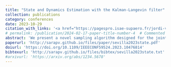 ```yaml
---
title: "State and Dynamics Estimation with the Kalman-Langevin filter"
collection: publications
category: conferences
date: 2023-10-29
citation_with_links: '<a href="https://pagespro.isae-supaero.fr/jordi-vila-valls/?lang=en">Sevilla, M.</a>, <a href="https://pagespro.isae-supaero.fr/jordi-vila-valls/?lang=en">Zilberstein, N.</a>, <a href="https://pagespro.isae-supaero.fr/jordi-vila-valls/?lang=en">Cox, B.</a>, <strong>Pérez-Vieites, S.</strong>, <a href="https://pagespro.isae-supaero.fr/jordi-vila-valls/?lang=en">Elvira, V.</a>, & <a href="https://pagespro.isae-supaero.fr/jordi-vila-valls/?lang=en">Segarra, S.</a> (2023). State and Dynamics Estimation with the Kalman-Langevin filter. In <i>2023 57th Asilomar Conference on Signals, Systems, and Computers</i> (pp.1372-1376). IEEE.'
# permalink: /publication/2024-02-17-paper-title-number-4  # Commented out - no individual page
abstract: 'We present a novel sampling algorithm designed for the joint estimation of the states and a graph which partially models the state dynamics within a state-space representation. In particular, the dynamics are composed by the output of a graph filter whose input is a partially known adjacency matrix. Our algorithm learns the unknown part of the adjacency matrix. Our proposed method combines the classical Kalman filter for state estimation with annealed Langevin diffusion. This allows us to approximate the maximum a posteriori of the states and dynamics given observations by sampling from the posterior distribution. We exploit the prior information embedded in a dataset of graphs of varying sizes through the utilization of graph neural networks. We empirically demonstrate that integrating a learned prior distribution into the estimation process significantly improves estimation performance.'
paperurl: 'http://sarapv.github.io/files/paper/sevilla2023state.pdf'
doiurl: 'https://doi.org/10.1109/IEEECONF59524.2023.10476814'
bibtexurl: 'http://sarapv.github.io/files/bibtex/sevilla2023state.txt'
#arxivurl: 'https://arxiv.org/abs/1234.5678'
---
```

